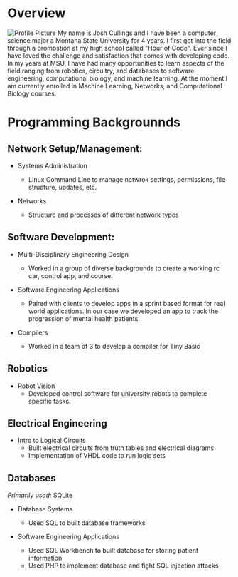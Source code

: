 # Overview
![Profile Picture](portfolio_pic.JPG)
My name is Josh Cullings and I have been a computer science major a Montana State University for 4 years. I first got into the field through a promostion at my high school called "Hour of Code". Ever since I have loved the challenge and satisfaction that comes with developing code. In my years at MSU, I have had many opportunities to learn aspects of the field ranging from robotics, circuitry, and databases to software engineering, computational biology, and machine learning. At the moment I am currently enrolled in Machine Learning, Networks, and Computational Biology courses. 

# Programming Backgrounnds

## Network Setup/Management:
- Systems Administration
  - Linux Command Line to manage netwrok settings, permissions, file structure, updates, etc.
  
- Networks
  - Structure and processes of different network types

## Software Development:
- Multi-Disciplinary Engineering Design
  - Worked in a group of diverse backgrounds to create a working rc car, control app, and course.
  
- Software Engineering Applications
  - Paired with clients to develop apps in a sprint based format for real world applications. In our case we developed an app to track the progression of mental health patients.
  
- Compilers
  - Worked in a team of 3 to develop a compiler for Tiny Basic

## Robotics
- Robot Vision
  - Developed control software for university robots to complete specific tasks.

## Electrical Engineering
- Intro to Logical Circuits
  - Built electrical circuits from truth tables and electrical diagrams
  - Implementation of VHDL code to run logic sets
  
## Databases
*Primarily used:* SQLite
- Database Systems
  - Used SQL to built database frameworks
  
- Software Engineering Applications
  - Used SQL Workbench to built database for storing patient information
  - Used PHP to implement database and fight SQL injection attacks
